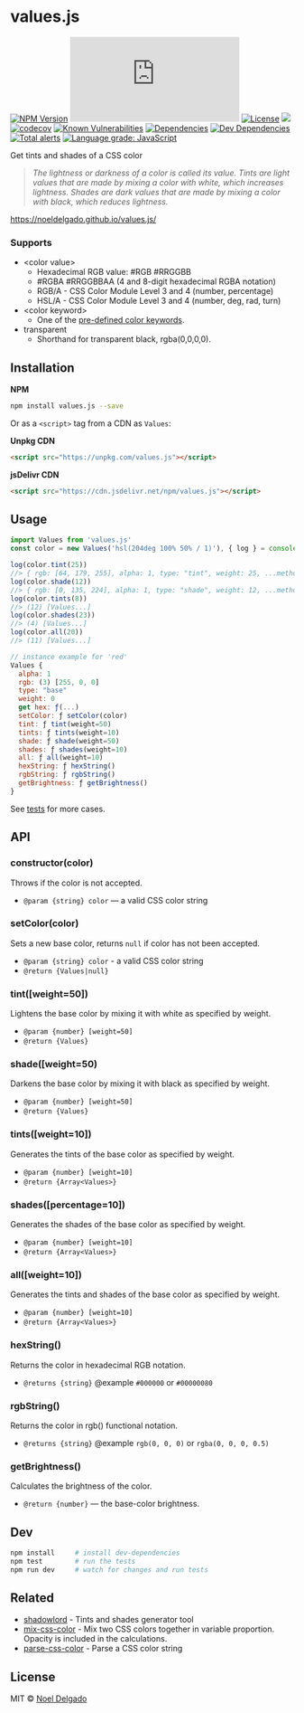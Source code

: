 # values.js

[![NPM Version][npm-image]][npm-url]
[![Minzipped size][bundlephobia-image]][bundlephobic-url]
[![License][license-image]][license-url]
![][github-actions-nodejs-image]
[![codecov][codecov-image]][codecov-url]
[![Known Vulnerabilities][snyk-image]][snyk-url]
[![Dependencies][david-image]][david-url]
[![Dev Dependencies][david-dev-image]][david-dev-url]
[![Total alerts][lgtm-image]][lgtm-url]
[![Language grade: JavaScript][lgtm-grade-image]][lgtm-grade-url]

Get tints and shades of a CSS color

> _The lightness or darkness of a color is called its value.
Tints are light values that are made by mixing a color with white, which increases lightness. Shades are dark values that are made by mixing a color with black, which reduces lightness._

https://noeldelgado.github.io/values.js/

### Supports
* \<color value\>
	* Hexadecimal RGB value: #RGB #RRGGBB
	* #RGBA #RRGGBBAA (4 and 8-digit hexadecimal RGBA notation)
	* RGB/A - CSS Color Module Level 3 and 4 (number, percentage)
	* HSL/A - CSS Color Module Level 3 and 4 (number, deg, rad, turn)
* \<color keyword\>
	* One of the [pre-defined color keywords](https://www.w3.org/wiki/CSS/Properties/color/keywords).
* transparent
	* Shorthand for transparent black, rgba(0,0,0,0).

## Installation

**NPM**

```sh
npm install values.js --save
```

Or as a `<script>` tag from a CDN as `Values`:

**Unpkg CDN**

```html
<script src="https://unpkg.com/values.js"></script>
```

**jsDelivr CDN**

```html
<script src="https://cdn.jsdelivr.net/npm/values.js"></script>
```

## Usage
```js
import Values from 'values.js'
const color = new Values('hsl(204deg 100% 50% / 1)'), { log } = console

log(color.tint(25))
//> { rgb: [64, 179, 255], alpha: 1, type: "tint", weight: 25, ...methods }
log(color.shade(12))
//> { rgb: [0, 135, 224], alpha: 1, type: "shade", weight: 12, ...methods }
log(color.tints(8))
//> (12) [Values...]
log(color.shades(23))
//> (4) [Values...]
log(color.all(20))
//> (11) [Values...]

// instance example for 'red'
Values {
  alpha: 1
  rgb: (3) [255, 0, 0]
  type: "base"
  weight: 0
  get hex: ƒ(...)
  setColor: ƒ setColor(color)
  tint: ƒ tint(weight=50)
  tints: ƒ tints(weight=10)
  shade: ƒ shade(weight=50)
  shades: ƒ shades(weight=10)
  all: ƒ all(weight=10)
  hexString: ƒ hexString()
  rgbString: ƒ rgbString()
  getBrightness: ƒ getBrightness()
}
```
See [tests](https://github.com/noeldelgado/values.js/tree/master/test) for more cases.

## API

### constructor(color)
Throws if the color is not accepted.

- `@param {string} color` — a valid CSS color string

### setColor(color)
Sets a new base color, returns `null` if color has not been accepted.

- `@param {string} color` - a valid CSS color string
- `@return {Values|null}`

### tint([weight=50])
Lightens the base color by mixing it with white as specified by weight.

- `@param {number} [weight=50]`
- `@return {Values}`

### shade([weight=50)
Darkens the base color by mixing it with black as specified by weight.

- `@param {number} [weight=50]`
- `@return {Values}`

### tints([weight=10])
Generates the tints of the base color as specified by weight.

- `@param {number} [weight=10]`
- `@return {Array<Values>}`

### shades([percentage=10])
Generates the shades of the base color as specified by weight.

- `@param {number} [weight=10]`
- `@return {Array<Values>}`

### all([weight=10])
Generates the tints and shades of the base color as specified by weight.

- `@param {number} [weight=10]`
- `@return {Array<Values>}`

### hexString()
Returns the color in hexadecimal RGB notation.

- `@returns {string}` @example `#000000` or `#00000080`

### rgbString()
Returns the color in rgb() functional notation.

- `@returns {string}` @example `rgb(0, 0, 0)` or `rgba(0, 0, 0, 0.5)`

### getBrightness()
Calculates the brightness of the color.

- `@return {number}` — the base-color brightness.

## Dev
```sh
npm install 	# install dev-dependencies
npm test		# run the tests
npm run dev 	# watch for changes and run tests
```

## Related
- [shadowlord](https://github.com/noeldelgado/shadowlord) - Tints and shades generator tool
- [mix-css-color](https://github.com/noeldelgado/mix-css-color) - Mix two CSS colors together in variable proportion. Opacity is included in the calculations.
- [parse-css-color](https://github.com/noeldelgado/parse-css-color) - Parse a CSS color string

## License
MIT © [Noel Delgado](https://pixelia.me/)

[npm-image]: https://img.shields.io/npm/v/values.js.svg?logo=npm&label=NPM
[npm-url]: https://www.npmjs.com/package/values.js
[github-actions-nodejs-image]: https://github.com/noeldelgado/values.js/workflows/Node.js%20CI/badge.svg
[github-actions-lighthouse-image]: https://github.com/noeldelgado/values.js/workflows/Lighthouse/badge.svg
[codecov-image]: https://codecov.io/gh/noeldelgado/values.js/branch/master/graph/badge.svg
[codecov-url]: https://codecov.io/gh/noeldelgado/values.js
[license-image]: https://img.shields.io/npm/l/values.js.svg
[license-url]: https://github.com/noeldelgado/values.js/blob/master/LICENSE
[bundlephobia-image]: https://img.shields.io/bundlephobia/minzip/values.js?label=size
[bundlephobic-url]: https://bundlephobia.com/result?p=values.js
[snyk-image]: https://snyk.io/test/npm/values.js/badge.svg
[snyk-url]: https://snyk.io/test/npm/values.js
[david-image]: https://img.shields.io/david/noeldelgado/values.js.svg
[david-url]: https://david-dm.org/noeldelgado/values.js
[david-dev-image]: https://img.shields.io/david/dev/noeldelgado/values.js.svg
[david-dev-url]: https://david-dm.org/noeldelgado/values.js?type=dev
[lgtm-image]: https://img.shields.io/lgtm/alerts/g/noeldelgado/values.js.svg?logo=lgtm&logoWidth=18
[lgtm-url]: https://lgtm.com/projects/g/noeldelgado/values.js/alerts/
[lgtm-grade-image]: https://img.shields.io/lgtm/grade/javascript/g/noeldelgado/values.js.svg?logo=lgtm&logoWidth=18
[lgtm-grade-url]: https://lgtm.com/projects/g/noeldelgado/values.js/context:javascript